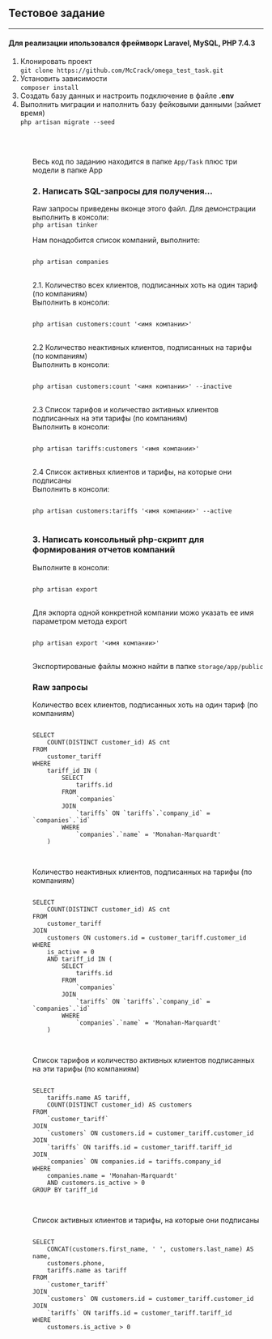 <h2>Тестовое задание</h2>
<hr>
<h4>Для реализации ипользовался фреймворк Laravel, MySQL, PHP 7.4.3</h4>

<ol>
    <li>
        Клонировать проект
        <br>
        <code>git clone https://github.com/McCrack/omega_test_task.git</code>
    </code>

   <li>Установить зависимости
        <br>
        <code>composer install</code>
   </li>

   <li>Создать базу данных и настроить подключение в файле <b>.env</b></li>

   <li>
        Выполнить миграции и наполнить базу фейковыми данными (займет время)
        <br>
        <code>php artisan migrate --seed</code>
   </li>
<ol>
    <br><br>
    <p>Весь код по заданию находится в папке <code>App/Task</code> плюс три модели в папке App<p>
<h3>2. Написать SQL-запросы для получения...</h3>
<p>
    Raw запросы приведены вконце этого файл. Для демонстрации выполнить в консоли:
    <br>
    <code>php artisan tinker</code>
</p>
<p>
   Нам понадобится список компаний, выполните:
    <br>
<pre>
<code>
php artisan companies
</code>
</pre>
</p>



<p>
    2.1. Количество всех клиентов, подписанных хоть на один тариф (по компаниям)
   <br>
   Выполнить в консоли:
   <br>
<pre>
<code>
php artisan customers:count '<имя компании>'
</code>
</pre>
</p>
<p>
2.2  Количество неактивных клиентов, подписанных на тарифы (по компаниям)
	<br>
    Выполнить в консоли:
    <br>
<pre>
<code>
php artisan customers:count '<имя компании>' --inactive
</code>
</pre>
</p>
<p>
2.3 Список тарифов и количество активных клиентов подписанных на эти тарифы (по 	компаниям)
    <br>
    Выполнить в консоли:
    <br>
<pre>
<code>
php artisan tariffs:customers '<имя компании>'
</code>
</pre>
</p>
<p>
    2.4 Список активных клиентов и тарифы, на которые они подписаны
    <br>
    Выполнить  в консоли:
    <br>
<pre>
<code>
php artisan customers:tariffs '<имя компании>' --active
</code>
</pre>
</p>
<h3>3. Написать консольный php-скрипт для формирования отчетов компаний</h3>
<p>
    Выполните в консоли:
    <br>
<pre>
<code>
php artisan export
</code>
</pre>
</p>
<p>
    Для экпорта одной конкретной компании можо указать ее имя параметром метода export
    <br>
<pre>
<code>
php artisan export '<имя компании>'
</code>
</pre>
</p>
<p>
Экспортированые файлы можно найти в папке <code>storage/app/public</code>
</p>

<h3>Raw запросы</h3>

<p>
Количество всех клиентов, подписанных хоть на один тариф (по компаниям)
</p>
<pre>
<code>
SELECT
	COUNT(DISTINCT customer_id) AS cnt
FROM
	customer_tariff
WHERE
    tariff_id IN (
        SELECT
            tariffs.id
        FROM
            `companies`
        JOIN
            `tariffs` ON `tariffs`.`company_id` = `companies`.`id`
        WHERE
            `companies`.`name` = 'Monahan-Marquardt'
    )
    
</code>
</pre>



<p>
Количество неактивных клиентов, подписанных на тарифы (по компаниям)
</p>
<pre>
<code>
SELECT
	COUNT(DISTINCT customer_id) AS cnt
FROM
	customer_tariff
JOIN
	customers ON customers.id = customer_tariff.customer_id
WHERE
    is_active = 0
    AND tariff_id IN (
        SELECT
            tariffs.id
        FROM
            `companies`
        JOIN
            `tariffs` ON `tariffs`.`company_id` = `companies`.`id`
        WHERE
            `companies`.`name` = 'Monahan-Marquardt'
    )
    
</code>
</pre>



<p>
Список тарифов и количество активных клиентов подписанных на эти тарифы (по 	компаниям)
</p>
<pre>
<code>
SELECT
    tariffs.name AS tariff,
    COUNT(DISTINCT customer_id) AS customers
FROM
    `customer_tariff`
JOIN
    `customers` ON customers.id = customer_tariff.customer_id
JOIN
    `tariffs` ON tariffs.id = customer_tariff.tariff_id
JOIN
    `companies` ON companies.id = tariffs.company_id
WHERE
    companies.name = 'Monahan-Marquardt'
    AND customers.is_active > 0
GROUP BY tariff_id

</code>
</pre>


<p>
Список активных клиентов и тарифы, на которые они подписаны
</p>
<pre>
<code>
SELECT
    CONCAT(customers.first_name, ' ', customers.last_name) AS name,
    customers.phone,
    tariffs.name as tariff
FROM
    `customer_tariff`
JOIN
    `customers` ON customers.id = customer_tariff.customer_id
JOIN
    `tariffs` ON tariffs.id = customer_tariff.tariff_id
WHERE
    customers.is_active > 0
    
</code>
</pre>
